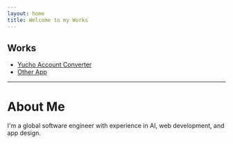 ```yaml
---
layout: home
title: Welcome to my Works
---
```


## Works

- [Yucho Account Converter](/works/yucho-account-converter)
- [Other App](/works/other-app)

---

# About Me

I'm a global software engineer with experience in AI, web development, and app design.